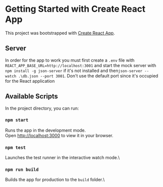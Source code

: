 # Getting Started with Create React App

This project was bootstrapped with [Create React App](https://github.com/facebook/create-react-app).

## Server

In order for the app to work you must first create a `.env` file with `REACT_APP_BASE_URL=http://localhost:3001` and start the mock server with `npm install -g json-server` if it's not installed and then`json-server --watch .\db.json --port 3001`. Don't use the default port since it's occupied for the React application

## Available Scripts

In the project directory, you can run:

### `npm start`

Runs the app in the development mode.\
Open [http://localhost:3000](http://localhost:3000) to view it in your browser.

### `npm test`

Launches the test runner in the interactive watch mode.\

### `npm run build`

Builds the app for production to the `build` folder.\
